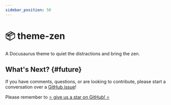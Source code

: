 ```yaml
---
sidebar_position: 50
---
```


# 📦 theme-zen

A Docusaurus theme to quiet the distractions and bring the zen.

## What's Next? {#future}

If you have comments, questions, or are looking to contribute, please start a
conversation over a [GitHub issue](https://github.com/docupotamus/docupotamus/issues?q=is%3Aopen+is%3Aissue+label%3A%22Zen%22)!

Please remember to [⭐ give us a star on GitHub! ⭐](https://github.com/docupotamus/docupotamus)
